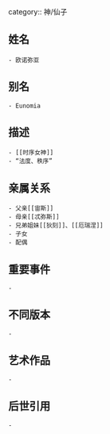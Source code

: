 category:: 神/仙子
## 姓名
	- 欧诺弥亚
## 别名
	- Eunomia
## 描述
	- [[时序女神]]
	- “法度、秩序”
## 亲属关系
	- 父亲[[宙斯]]
	- 母亲[[忒弥斯]]
	- 兄弟姐妹[[狄刻]]、[[厄瑞涅]]
	- 子女
	- 配偶
## 重要事件
	-
## 不同版本
	-
## 艺术作品
	-
## 后世引用
	-
